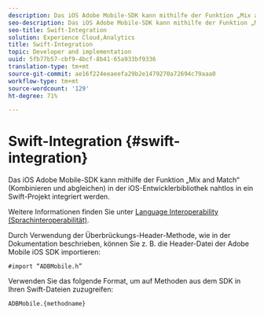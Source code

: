 ```yaml
---
description: Das iOS Adobe Mobile-SDK kann mithilfe der Funktion „Mix and Match“ (Kombinieren und abgleichen) in der iOS-Entwicklerbibliothek nahtlos in ein Swift-Projekt integriert werden.
seo-description: Das iOS Adobe Mobile-SDK kann mithilfe der Funktion „Mix and Match“ (Kombinieren und abgleichen) in der iOS-Entwicklerbibliothek nahtlos in ein Swift-Projekt integriert werden.
seo-title: Swift-Integration
solution: Experience Cloud,Analytics
title: Swift-Integration
topic: Developer and implementation
uuid: 5fb77b57-cbf9-4bcf-8b41-65a933bf9336
translation-type: tm+mt
source-git-commit: ae16f224eeaeefa29b2e1479270a72694c79aaa0
workflow-type: tm+mt
source-wordcount: '129'
ht-degree: 71%

---
```



# Swift-Integration {#swift-integration}

Das iOS Adobe Mobile-SDK kann mithilfe der Funktion „Mix and Match“ (Kombinieren und abgleichen) in der iOS-Entwicklerbibliothek nahtlos in ein Swift-Projekt integriert werden.

Weitere Informationen finden Sie unter [Language Interoperability (Sprachinteroperabilität)](https://developer.apple.com/documentation/swift#2984801.html).

Durch Verwendung der Überbrückungs-Header-Methode, wie in der Dokumentation beschrieben, können Sie z. B. die Header-Datei der Adobe Mobile iOS SDK importieren:

```
#import “ADBMobile.h”
```

Verwenden Sie das folgende Format, um auf Methoden aus dem SDK in Ihren Swift-Dateien zuzugreifen:

```
ADBMobile.{methodname}
```

